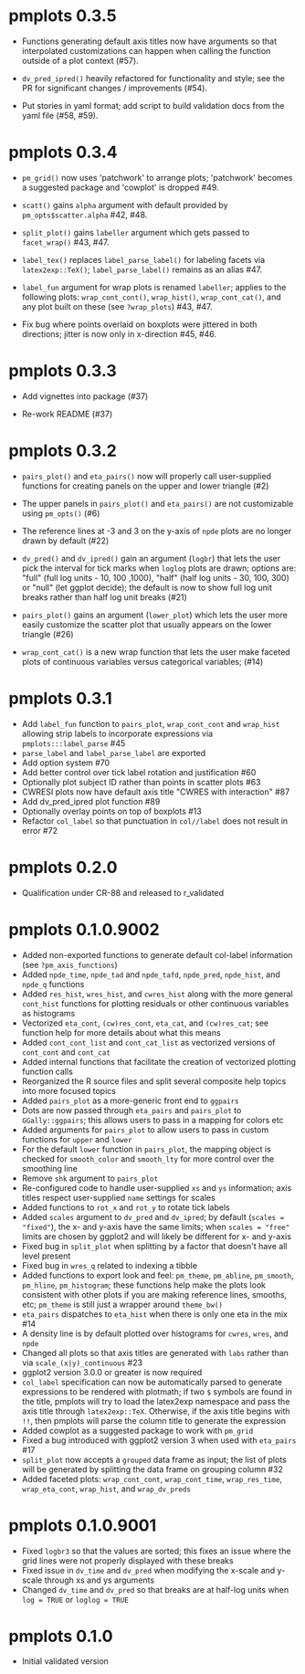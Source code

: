 # pmplots 0.3.5

- Functions generating default axis titles now have arguments so that 
  interpolated customizations can happen when calling the function outside
  of a plot context (#57).

- `dv_pred_ipred()` heavily refactored for functionality and style; see the 
  PR for significant changes / improvements (#54).

- Put stories in yaml format; add script to build validation docs from the
  yaml file (#58, #59).

# pmplots 0.3.4

- `pm_grid()` now uses 'patchwork' to arrange plots; 'patchwork' becomes
  a suggested package and 'cowplot' is dropped #49. 

- `scatt()` gains `alpha` argument with default provided by `pm_opts$scatter.alpha` 
  #42, #48. 

- `split_plot()` gains `labeller` argument which gets passed to `facet_wrap()` 
  #43, #47.

- `label_tex()` replaces `label_parse_label()` for labeling facets via 
  `latex2exp::TeX()`; `label_parse_label()` remains as an alias #47. 

- `label_fun` argument for wrap plots is renamed `labeller`; applies to 
  the following plots: `wrap_cont_cont()`, `wrap_hist()`, `wrap_cont_cat()`, 
  and any plot built on these (see `?wrap_plots`) #43, #47.

- Fix bug where points overlaid on boxplots were jittered in both directions; 
  jitter is now only in x-direction #45, #46. 

# pmplots 0.3.3

- Add vignettes into package (#37)

- Re-work README (#37)

# pmplots 0.3.2

- `pairs_plot()` and `eta_pairs()` now will properly call user-supplied
  functions for creating panels on the upper and lower triangle 
  (#2)

- The upper panels in `pairs_plot()` and `eta_pairs()` are not customizable
  using `pm_opts()` (#6)
  
- The reference lines at -3 and 3 on the y-axis of `npde` plots are no longer
  drawn by default (#22)
  
- `dv_pred()` and `dv_ipred()` gain an argument (`logbr`) that lets the user 
  pick the interval for tick marks when `loglog` plots are drawn; options are: 
  "full" (full log units - 10, 100 ,1000), "half" (half log units - 30, 100, 
  300) or "null" (let ggplot decide); the default is now to show full log unit
  breaks rather than half log unit breaks (#21)

- `pairs_plot()` gains an argument (`lower_plot`) which lets the user 
  more easily customize the scatter plot that usually appears on the lower
  triangle (#26)

- `wrap_cont_cat()` is a new wrap function that lets the user make 
  faceted plots of continuous variables versus categorical variables; 
  (#14)


# pmplots 0.3.1
- Add `label_fun` function to `pairs_plot`, `wrap_cont_cont` and 
  `wrap_hist` allowing strip labels to incorporate
  expressions via `pmplots:::label_parse` #45
- `parse_label` and `label_parse_label` are exported
- Add option system #70
- Add better control over tick label rotation and justification #60
- Optionally plot subject ID rather than points in scatter plots #63
- CWRESI plots now have default axis title "CWRES with interaction" #87
- Add dv_pred_ipred plot function #89
- Optionally overlay points on top of boxplots #13
- Refactor `col_label` so that punctuation in `col//label` does not 
  result in error #72

# pmplots 0.2.0
- Qualification under CR-88 and released to r_validated

# pmplots 0.1.0.9002
- Added non-exported functions to generate default col-label information 
(see `?pm_axis_functions`)
- Added `npde_time`, `npde_tad` and `npde_tafd`, 
`npde_pred`, `npde_hist`, and `npde_q` functions
- Added `res_hist`, `wres_hist`, and `cwres_hist` along with 
the more general `cont_hist` functions for plotting residuals
or other continuous variables as histograms
- Vectorized `eta_cont`, `(cw)res_cont`, `eta_cat`, and
`(cw)res_cat`; see function help for more details about 
what this means
- Added `cont_cont_list` and `cont_cat_list` as vectorized
versions of `cont_cont` and `cont_cat`
- Added internal functions that facilitate the creation
of vectorized plotting function calls
- Reorganized the R source files and split several
composite help topics into more focused topics
- Added `pairs_plot` as a more-generic front end to 
`ggpairs`
- Dots are now passed through `eta_pairs`
and `pairs_plot` to `GGally::ggpairs`; this allows users to 
pass in a mapping for colors etc
- Added arguments for `pairs_plot` to allow users to pass in 
custom functions for `upper` and `lower`
- For the default `lower` function in `pairs_plot`, the mapping object is checked
for `smooth_color` and `smooth_lty` for more control over
the smoothing line
- Remove `shk` argument to `pairs_plot`
- Re-configured code to handle user-supplied `xs` and `ys` 
information; axis titles respect user-supplied `name` 
settings for scales
- Added functions to `rot_x` and `rot_y` to rotate
tick labels 
- Added `scales` argument to `dv_pred` and `dv_ipred`; by default
(`scales = "fixed"`), the x- and y-axis have the same limits; 
when `scales = "free"` limits are chosen by ggplot2 and will likely 
be different for x- and y-axis
- Fixed bug in `split_plot` when splitting by a factor that 
doesn't have all level present
- Fixed bug in `wres_q` related to indexing a tibble
- Added functions to export look and feel: `pm_theme`, 
`pm_abline`, `pm_smooth`, `pm_hline`, `pm_histogram`; these functions
help make the plots look consistent with other plots if you are 
making reference lines, smooths, etc; `pm_theme` is still just a wrapper
around `theme_bw()`
- `eta_pairs` dispatches to `eta_hist` when there is only one eta 
in the mix #14
- A density line is by default plotted over histograms 
for `cwres`, `wres`, and `npde`
- Changed all plots so that axis titles are generated with `labs` 
rather than via `scale_(x|y)_continuous` #23
- ggplot2 version 3.0.0 or greater is now required
- `col_label` specification can now be automatically parsed to 
generate expressions to be rendered with plotmath;  if two `$` symbols
are found in the title, pmplots will try to load the latex2exp
namespace and pass the axis title through `latex2exp::TeX`.  Otherwise, 
if the axis title begins with `!!`, then pmplots will parse the 
column title to generate the expression
- Added cowplot as a suggested package to work with `pm_grid`
- Fixed a bug introduced with ggplot2 version 3 when used with 
`eta_pairs` #17
- `split_plot` now accepts a `grouped` data frame as input; the list of plots
will be generated by splitting the data frame on grouping column #32
- Added faceted plots: `wrap_cont_cont`, `wrap_cont_time`, `wrap_res_time`, 
`wrap_eta_cont`, `wrap_hist`, and `wrap_dv_preds`

# pmplots 0.1.0.9001

- Fixed `logbr3` so that the values are sorted; this 
fixes an issue where the grid lines were not properly
displayed with these breaks
- Fixed issue in `dv_time` and `dv_pred` when 
modifying the x-scale and y-scale through 
xs and ys arguments
- Changed `dv_time` and `dv_pred` so that 
breaks are at half-log units when `log = TRUE` or 
`loglog = TRUE`


# pmplots 0.1.0

- Initial validated version 
